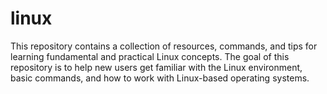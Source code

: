 # linux
This repository contains a collection of resources, commands, and tips for learning fundamental and practical Linux concepts. The goal of this repository is to help new users get familiar with the Linux environment, basic commands, and how to work with Linux-based operating systems.

